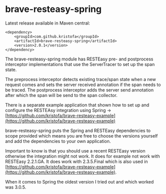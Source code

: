 # brave-resteasy-spring #

Latest release available in Maven central:

    <dependency>
        <groupId>com.github.kristofa</groupId>
        <artifactId>brave-resteasy-spring</artifactId>
        <version>2.0.1</version>
    </dependency>


The brave-resteasy-spring module has RESTEasy pre- and postprocess interceptor implementations
that use the ServerTracer to set up the span state.

The preprocess interceptor detects existing trace/span state when a new request comes and sets the
server received annotation if the span needs to be traced.  The postprocess interceptor adds the
server send annotation after which the span will be send to the span collector.

There is a separate example application that shown how to set up and configure the
RESTEAsy integration using Spring -> [https://github.com/kristofa/brave-resteasy-example](https://github.com/kristofa/brave-resteasy-example)

brave-resteasy-spring puts the Spring and RESTEasy dependencies to scope provided which means you are free to choose the
versions yourself and add the dependencies to your own application. 

Important to know is that you should use a recent RESTEasy version otherwise
the integration might not work. It does for example not work with RESTEasy 2.2.1.GA. 
It does work with 2.3.5.Final which is also used in 
[https://github.com/kristofa/brave-resteasy-example](https://github.com/kristofa/brave-resteasy-example). 

When it comes to Spring the oldest version I tried out and which worked was 3.0.5. 
